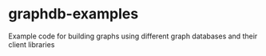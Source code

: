 # graphdb-examples
Example code for building graphs using different graph databases and their client libraries

